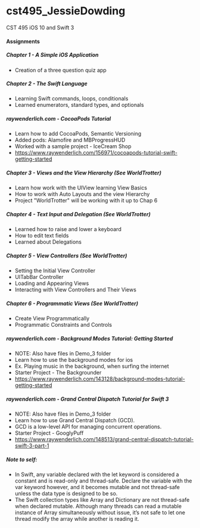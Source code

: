 # cst495_JessieDowding
CST 495 iOS 10 and Swift 3

#### Assignments
##### Chapter 1 - A Simple iOS Application
* Creation of a three question quiz app

##### Chapter 2 - The Swift Language 
* Learning Swift commands, loops, conditionals
* Learned enumerators, standard types, and optionals

##### raywenderlich.com - CocoaPods Tutorial 
* Learn how to add CocoaPods, Semantic Versioning
* Added pods: Alamofire and MBProgressHUD
* Worked with a sample project - IceCream Shop
* https://www.raywenderlich.com/156971/cocoapods-tutorial-swift-getting-started

##### Chapter 3 - Views and the View Hierarchy (See WorldTrotter)
* Learn how work with the UIView learning View Basics
* How to work with Auto Layouts and the view Hierarchy
* Project "WorldTrotter" will be working with it up to Chap 6

##### Chapter 4 - Text Input and Delegation (See WorldTrotter)
* Learned how to raise and lower a keyboard
* How to edit text fields
* Learned about Delegations

##### Chapter 5 - View Controllers (See WorldTrotter)
* Setting the Initial View Controller
* UITabBar Controller
* Loading and Appearing Views
* Interacting with View Controllers and Their Views

##### Chapter 6 - Programmatic Views (See WorldTrotter)
* Create View Programmatically
* Programmatic Constraints and Controls

##### raywenderlich.com - Background Modes Tutorial: Getting Started
* NOTE: Also have files in Demo_3 folder
* Learn how to use the background modes for ios
* Ex. Playing music in the background, when surfing the internet
* Starter Project - The Backgrounder
* https://www.raywenderlich.com/143128/background-modes-tutorial-getting-started

##### raywenderlich.com - Grand Central Dispatch Tutorial for Swift 3
* NOTE: Also have files in Demo_3 folder
* Learn how to use Grand Central Dispatch (GCD).
* GCD is a low-level API for managing concurrent operations. 
* Starter Project - GooglyPuff
* https://www.raywenderlich.com/148513/grand-central-dispatch-tutorial-swift-3-part-1


##### Note to self:
* In Swift, any variable declared with the let keyword is considered a constant and is read-only and thread-safe. Declare the variable with the var keyword however, and it becomes mutable and not thread-safe unless the data type is designed to be so.
* The Swift collection types like Array and Dictionary are not thread-safe when declared mutable. Although many threads can read a mutable instance of Array simultaneously without issue, it’s not safe to let one thread modify the array while another is reading it. 
